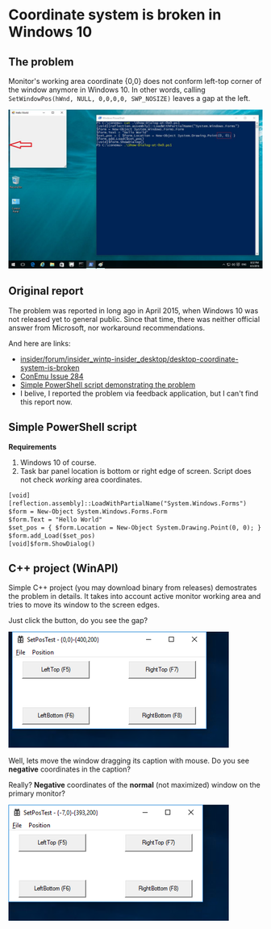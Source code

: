# Coordinate system is broken in Windows 10

## The problem

Monitor's working area coordinate {0,0} does not conform left-top corner of the window anymore in Windows 10.
In other words, calling `SetWindowPos(hWnd, NULL, 0,0,0,0, SWP_NOSIZE)` leaves a gap at the left.

![Sample result](https://github.com/Maximus5/ms-bug-3/blob/master/PowerShellTest.jpg?raw=true)

## Original report

The problem was reported in long ago in April 2015, when Windows 10 was not released yet to general public.
Since that time, there was neither official answer from Microsoft, nor workaround recommendations.

And here are links:

* [insider/forum/insider_wintp-insider_desktop/desktop-coordinate-system-is-broken](http://answers.microsoft.com/en-us/insider/forum/insider_wintp-insider_desktop/desktop-coordinate-system-is-broken/9e6fd9ab-6d27-45e0-bb55-4c868cd6ac45)
* [ConEmu Issue 284](https://github.com/Maximus5/ConEmu/issues/284)
* [Simple PowerShell script demonstrating the problem](https://gist.github.com/Maximus5/d6ef8119c25937aee6bc110fc50bfe5a)
* I belive, I reported the problem via feedback application, but I can't find this report now.


## Simple PowerShell script

**Requirements**

1. Windows 10 of course.
2. Task bar panel location is bottom or right edge of screen. Script does not check *working* area coordinates.

~~~
[void][reflection.assembly]::LoadWithPartialName("System.Windows.Forms")
$form = New-Object System.Windows.Forms.Form
$form.Text = "Hello World"
$set_pos = { $form.Location = New-Object System.Drawing.Point(0, 0); }
$form.add_Load($set_pos)
[void]$form.ShowDialog()
~~~


## C++ project (WinAPI)

Simple C++ project (you may download binary from releases) demostrates the problem in details.
It takes into account active monitor working area and tries to move its window to the screen edges.

Just click the button, do you see the gap?

![Sample result](https://github.com/Maximus5/ms-bug-3/blob/master/WinApiGap.png?raw=true)

Well, lets move the window dragging its caption with mouse. Do you see **negative** coordinates in the caption?

Really? **Negative** coordinates of the **normal** (not maximized) window on the primary monitor?

![Sample result](https://github.com/Maximus5/ms-bug-3/blob/master/WinApiNegative.png?raw=true)
